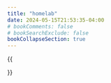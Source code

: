 ```yaml
---
title: "homelab"
date: 2024-05-15T21:53:35-04:00
# bookComments: false
# bookSearchExclude: false
bookCollapseSection: true
---
```




{{<section summary>}}
